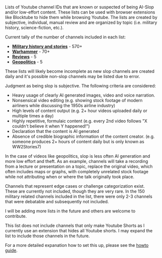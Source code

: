 Lists of Youtube channel IDs that are known or suspected of being AI-Slop and/or low-effort content. These lists can be used with browser extensions like Blocktube to hide them while browsing Youtube. The lists are created by subjective, individual, manual review and are organized by topic (i.e. military history, science-fiction, etc.).

Current tally of the number of channels included in each list:
* [**Military history and stories**](Military.txt) - 570+
* [**Warhammer**](Warhammer.txt) - 70+
* [**Reviews**](Reviews.txt) - 5
* [**Geopolitics**](Geopolitics.txt) - 5

These lists will likely become incomplete as new slop channels are created daily and it's possible non-slop channels may be listed due to error.

Judgment as being slop is subjective. The following criteria are considered:
* Heavy usage of clearly AI generated images, video and voice narration.
* Nonsensical video editing (e.g. showing stock footage of modern airliners while discussing the 1950s airline industry)
* High levels of content output (e.g. 2+ hour videos uploaded daily or multiple times a day)
* Highly repetitive, formulaic content (e.g. every 2nd video follows "X couldn't believe it when Y happened!")
* Declaration that the content is AI generated
* Absence of credible biographic information of the content creator. (e.g. someone produces 2+ hours of content daily but is only known as WW2Stories7)

In the case of videos like geopolitics, slop is less often AI generation and more low effort and theft. As an example, channels will take a recording from a lecture or presentation on a topic, replace the original video, which often includes maps or graphs, with completely unrelated stock footage while not attributing when or where the talk originally took place.


Channels that represent edge cases or challenge categorization exist. These are currently not included, though they are very rare. In the 150 military related channels included in the list, there were only 2-3 channels that were debatable and subsequently not included.  

I will be adding more lists in the future and others are welcome to contribute.

This list does not include channels that only make Youtube Shorts as I currently use an extension that hides all Youtube shorts. I may expand the list to include those channels in the future.

For a more detailed expanation how to set this up, please see the [howto guide](Howto.md).
